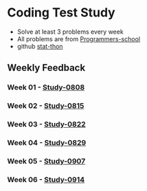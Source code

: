 Coding Test Study
=================
- Solve at least 3 problems every week
- All problems are from [Programmers-school](https://school.programmers.co.kr/learn/challenges)
- github [stat-thon](https://github.com/stat-thon/coding-test-example)

Weekly Feedback
----------------
### Week 01 - [Study-0808](https://github.com/tlgus626/CodingTest_Study/blob/main/SonDonghyun/0808_Study/0808.md)
### Week 02 - [Study-0815](https://github.com/tlgus626/CodingTest_Study/blob/main/SonDonghyun/0815_Study/0815.md)
### Week 03 - [Study-0822](https://github.com/tlgus626/CodingTest_Study/blob/main/SonDonghyun/0822_Study/0822.md)
### Week 04 - [Study-0829](https://github.com/tlgus626/CodingTest_Study/blob/main/SonDonghyun/0829_Study/0829.md)
### Week 05 - [Study-0907](https://github.com/tlgus626/CodingTest_Study/blob/main/SonDonghyun/0907_Study/0907.md)
### Week 06 - [Study-0914](https://github.com/tlgus626/CodingTest_Study/blob/main/SonDonghyun/0914_Study/0914.md)
